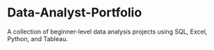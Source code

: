 # Data-Analyst-Portfolio
A collection of beginner-level data analysis projects using SQL, Excel, Python, and Tableau.
